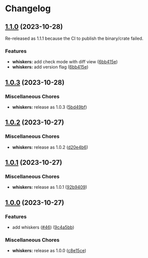 # Changelog

## [1.1.0](https://github.com/catppuccin/toolbox/compare/whiskers-v1.0.3...whiskers-v1.1.0) (2023-10-28)

Re-released as 1.1.1 because the CI to publish the binary/crate failed.

### Features

* **whiskers:** add check mode with diff view ([6bb415e](https://github.com/catppuccin/toolbox/commit/6bb415e87921f8db1266edde15737ac7bb24bd90))
* **whiskers:** add version flag ([6bb415e](https://github.com/catppuccin/toolbox/commit/6bb415e87921f8db1266edde15737ac7bb24bd90))

## [1.0.3](https://github.com/catppuccin/toolbox/compare/whiskers-v1.0.2...whiskers-v1.0.3) (2023-10-28)


### Miscellaneous Chores

* **whiskers:** release as 1.0.3 ([5bd49bf](https://github.com/catppuccin/toolbox/commit/5bd49bfd1ef6b5b3e9618e6c7f8b4550e5b564ca))

## [1.0.2](https://github.com/catppuccin/toolbox/compare/whiskers-v1.0.1...whiskers-v1.0.2) (2023-10-27)


### Miscellaneous Chores

* **whiskers:** release as 1.0.2 ([d20e4b6](https://github.com/catppuccin/toolbox/commit/d20e4b6be08d85c26ea5896767d6b10988185e22))

## [1.0.1](https://github.com/catppuccin/toolbox/compare/whiskers-v1.0.0...whiskers-v1.0.1) (2023-10-27)


### Miscellaneous Chores

* **whiskers:** release as 1.0.1 ([92b9409](https://github.com/catppuccin/toolbox/commit/92b9409b67047d0f58a4255b8bed638a112cd54d))

## [1.0.0](https://github.com/catppuccin/toolbox/compare/whiskers-v1.0.0...whiskers-v1.0.0) (2023-10-27)


### Features

* add whiskers ([#46](https://github.com/catppuccin/toolbox/issues/46)) ([9c4a5bb](https://github.com/catppuccin/toolbox/commit/9c4a5bb84563e1af57a5ab8670f550b2fbcf21e9))


### Miscellaneous Chores

* **whiskers:** release as 1.0.0 ([c8e15ce](https://github.com/catppuccin/toolbox/commit/c8e15ce96aa04a835da970de5355b60c2b7b213d))
